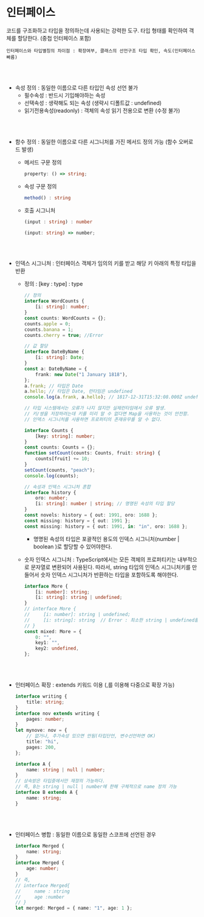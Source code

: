 # 인터페이스

코드를 구조화하고 타입을 정의하는데 사용되는 강력한 도구. 타입 형태를 확인하여 객체를 할당한다.
(중첩 인터페이스 포함)

```
인터페이스와 타입별칭의 차이점 : 확장여부, 클래스의 선언구조 타입 확인, 속도(인터페이스 빠름)
```

<br></br>

-   속성 정의 : 동일한 이름으로 다른 타입인 속성 선언 불가
    -   필수속성 : 반드시 기입해야하는 속성
    -   선택속성 : 생략해도 되는 속성 (생략시 디폴트값 : undefined)
    -   읽기전용속성(readonly) : 객체의 속성 읽기 전용으로 변환 (수정 불가)

<br></br>

-   함수 정의 : 동일한 이름으로 다른 시그니처를 가진 메서드 정의 가능 (함수 오버로드 발생)

    -   메서드 구문 정의
        ```typescript
        property: () => string;
        ```
    -   속성 구문 정의
        ```typescript
        method() : string
        ```
    -   호출 시그니처
        ```typescript
        (input : string) : number
        ```
        ```typescript
        (input: string) => number;
        ```

    <br></br>

-   인덱스 시그니처 : 인터페이스 객체가 임의의 키를 받고 해당 키 아래의 특정 타입을 반환

    -   정의 : [key : type] : type

        ```typescript
        // 정의
        interface WordCounts {
            [i: string]: number;
        }
        const counts: WordCounts = {};
        counts.apple = 0;
        counts.banana = 1;
        counts.cherry = true; //Error

        // 값 할당
        interface DateByName {
            [i: string]: Date;
        }
        const a: DateByName = {
            frank: new Date("1 January 1818"),
        };
        a.frank; // 타입은 Date
        a.hello; // 타입은 Date, 런타임은 undefined
        console.log(a.frank, a.hello); // 1817-12-31T15:32:08.000Z undefined

        // 타입 시스템에서는 오류가 나지 않지만 실제런타임에서 오류 발생.
        // 키/쌍을 저장하려는데 키를 미리 알 수 없다면 Map을 사용하는 것이 안전함.
        // 인덱스 시그니처를 사용하면 프로퍼티의 존재유무를 알 수 없다.

        interface Counts {
            [key: string]: number;
        }
        const counts: Counts = {};
        function setCount(counts: Counts, fruit: string) {
            counts[fruit] += 10;
        }
        setCount(counts, "peach");
        console.log(counts);
        ```

        ```typescript
        // 속성과 인덱스 시그니처 혼합
        interface history {
            oro: number;
            [i: string]: number | string; // 명명된 속성의 타입 할당
        }
        const novels: history = { out: 1991, oro: 1688 };
        const missing: history = { out: 1991 };
        const missing: history = { out: 1991, in: "in", oro: 1688 };
        ```

        -   명명된 속성의 타입은 포괄적인 용도의 인덱스 시그니처(number | boolean )로 할당할 수 있어야한다.

    -   숫자 인덱스 시그니처 : TypeScript에서는 모든 객체의 프로퍼티키는 내부적으로 문자열로 변환되어 사용된다. 따라서, string 타입의 인덱스 시그니처키를 만들어서 숫자 인덱스 시그니처가 반환하는 타입을 포함하도록 해야한다.
        ```typescript
        interface More {
            [i: number]: string;
            [i: string]: string | undefined;
        }
        // interface More {
        //     [i: number]: string | undefined;
        //     [i: string]: string  // Error : 최소한 string | undefined를 가져야함
        // }
        const mixed: More = {
            0: "",
            key1: "",
            key2: undefined,
        };
        ```

    <br></br>

*   인터페이스 확장 : extends 키워드 이용 (,를 이용해 다중으로 확장 가능)

    ```typescript
    interface writing {
        title: string;
    }
    interface nov extends writing {
        pages: number;
    }
    let mynove: nov = {
        // 없거나, 추가속성 있으면 안됨(타입단언, 변수선언하면 OK)
        title: "hi",
        pages: 200,
    };
    ```

    ```typescript
    interface A {
        name: string | null | number;
    }
    // 상속받은 타입중에서만 재정의 가능하다.
    // 즉, B는 string | null | number에 한해 구체적으로 name 정의 가능
    interface B extends A {
        name: string;
    }
    ```

<br></br>

-   인터페이스 병합 : 동일한 이름으로 동일한 스코프에 선언된 경우

    ```typescript
    interface Merged {
        name: string;
    }
    interface Merged {
        age: number;
    }
    // 즉,
    // interface Merged{
    //     name : string
    //     age :number
    // }
    let merged: Merged = { name: "1", age: 1 };
    ```

<br></br>
